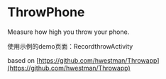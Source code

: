 # ThrowPhone
Measure how high you throw your phone.

使用示例的demo页面：RecordthrowActivity

based on 
[https://github.com/hwestman/Throwapp](https://github.com/hwestman/Throwapp)
